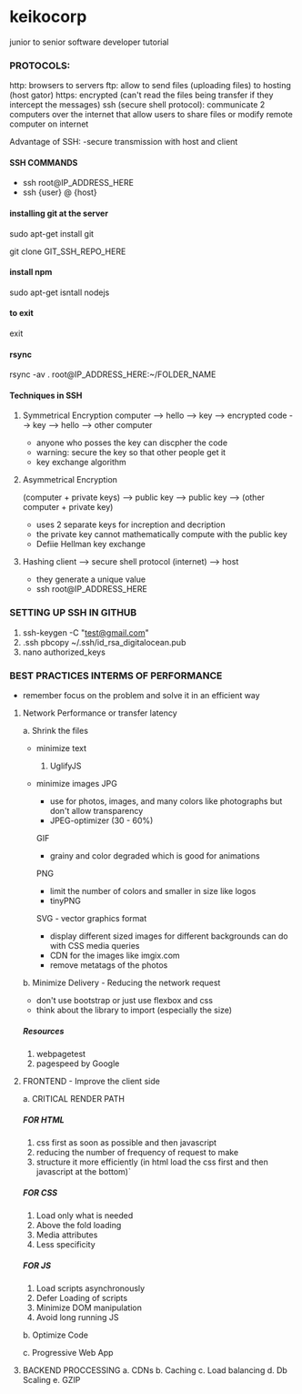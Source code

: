 # keikocorp

junior to senior software developer tutorial

### PROTOCOLS:

http: browsers to servers
ftp: allow to send files (uploading files) to hosting (host gator)
https: encrypted (can't read the files being transfer if they intercept the messages)
ssh (secure shell protocol): communicate 2 computers over the internet that allow users to share files or modify remote computer on internet

Advantage of SSH:
-secure transmission with host and client

#### SSH COMMANDS

- ssh root@IP_ADDRESS_HERE
- ssh {user} @ {host}

#### installing git at the server

sudo apt-get install git

git clone GIT_SSH_REPO_HERE

#### install npm

sudo apt-get isntall nodejs

#### to exit

exit

#### rsync

rsync -av . root@IP_ADDRESS_HERE:~/FOLDER_NAME

#### Techniques in SSH

1. Symmetrical Encryption
   computer --> hello --> key --> encrypted code --> key --> hello --> other computer

   - anyone who posses the key can discpher the code
   - warning: secure the key so that other people get it
   - key exchange algorithm

2. Asymmetrical Encryption

   (computer + private keys) --> public key --> public key --> (other computer + private key)

   - uses 2 separate keys for increption and decription
   - the private key cannot mathematically compute with the public key
   - Defiie Hellman key exchange

3. Hashing
   client --> secure shell protocol (internet) --> host
   - they generate a unique value
   - ssh root@IP_ADDRESS_HERE

### SETTING UP SSH IN GITHUB

1. ssh-keygen -C "test@gmail.com"
2. .ssh pbcopy ~/.ssh/id_rsa_digitalocean.pub
3. nano authorized_keys

### BEST PRACTICES INTERMS OF PERFORMANCE

- remember focus on the problem and solve it in an efficient way

1. Network Performance or transfer latency

   a. Shrink the files

   - minimize text

     1. UglifyJS

   - minimize images
     JPG

     - use for photos, images, and many colors like photographs but don't allow transparency
     - JPEG-optimizer (30 - 60%)

     GIF

     - grainy and color degraded which is good for animations

     PNG

     - limit the number of colors and smaller in size like logos
     - tinyPNG

     SVG - vector graphics format

     - display different sized images for different backgrounds can do with CSS media queries
     - CDN for the images like imgix.com
     - remove metatags of the photos

   b. Minimize Delivery - Reducing the network request

   - don't use bootstrap or just use flexbox and css
   - think about the library to import (especially the size)

   ##### Resources

   1. webpagetest
   2. pagespeed by Google

2. FRONTEND - Improve the client side

   a. CRITICAL RENDER PATH

   ##### FOR HTML

   1. css first as soon as possible and then javascript
   2. reducing the number of frequency of request to make
   3. structure it more efficiently (in html load the css first and then javascript at the bottom)`

   ##### FOR CSS

   1. Load only what is needed
   2. Above the fold loading
   3. Media attributes
   4. Less specificity

   ##### FOR JS

   1. Load scripts asynchronously
   2. Defer Loading of scripts
   3. Minimize DOM manipulation
   4. Avoid long running JS

   b. Optimize Code

   c. Progressive Web App

3. BACKEND PROCCESSING
   a. CDNs
   b. Caching
   c. Load balancing
   d. Db Scaling
   e. GZIP
